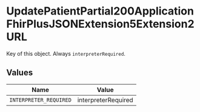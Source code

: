 # UpdatePatientPartial200ApplicationFhirPlusJSONExtension5Extension2URL

Key of this object. Always `interpreterRequired`.


## Values

| Name                   | Value                  |
| ---------------------- | ---------------------- |
| `INTERPRETER_REQUIRED` | interpreterRequired    |